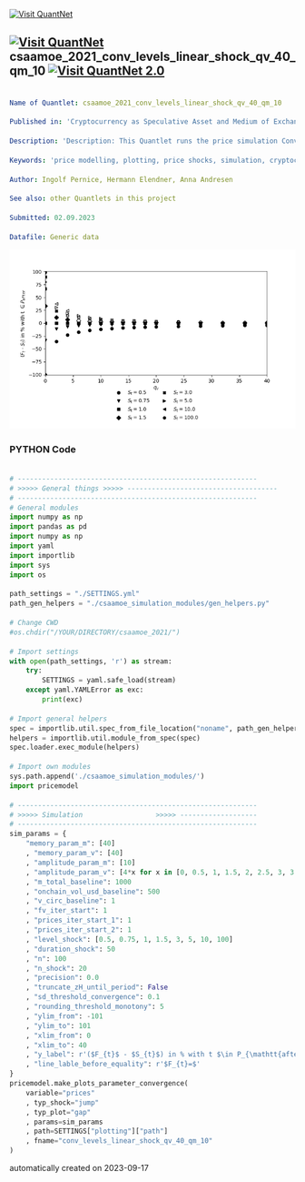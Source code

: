 [<img src="https://github.com/QuantLet/Styleguide-and-FAQ/blob/master/pictures/banner.png" width="1100" alt="Visit QuantNet">](http://quantlet.de/)

## [<img src="https://github.com/QuantLet/Styleguide-and-FAQ/blob/master/pictures/qloqo.png" alt="Visit QuantNet">](http://quantlet.de/) **csaamoe_2021_conv_levels_linear_shock_qv_40_qm_10** [<img src="https://github.com/QuantLet/Styleguide-and-FAQ/blob/master/pictures/QN2.png" width="60" alt="Visit QuantNet 2.0">](http://quantlet.de/)

```yaml

Name of Quantlet: csaamoe_2021_conv_levels_linear_shock_qv_40_qm_10

Published in: 'Cryptocurrency as Speculative Asset and Medium of Exchange (Pernice et al., 2021)'

Description: 'Description: This Quantlet runs the price simulation Convergence Plot described in the paper with certain parameters (see SETTINGS.yml). Simulations are triggered with respect to shocks in the fundamental value. Additional simulations show the influence of the models parameters. To run this script, please clone the public repository from https://github.com/trudi-group/csaamoe_simulation_modules into the directory of this Quantlet.'

Keywords: 'price modelling, plotting, price shocks, simulation, cryptocurrency'

Author: Ingolf Pernice, Hermann Elendner, Anna Andresen

See also: other Quantlets in this project

Submitted: 02.09.2023

Datafile: Generic data

```

![Picture1](conv_levels_linear_shock_qv_40_qm_10.png)

### PYTHON Code
```python

# -----------------------------------------------------------
# >>>>> General things >>>>> -------------------------------------
# -----------------------------------------------------------
# General modules
import numpy as np
import pandas as pd
import numpy as np
import yaml
import importlib
import sys
import os

path_settings = "./SETTINGS.yml"
path_gen_helpers = "./csaamoe_simulation_modules/gen_helpers.py"

# Change CWD
#os.chdir("/YOUR/DIRECTORY/csaamoe_2021/")

# Import settings
with open(path_settings, 'r') as stream:
    try:
        SETTINGS = yaml.safe_load(stream)
    except yaml.YAMLError as exc:
        print(exc)

# Import general helpers
spec = importlib.util.spec_from_file_location("noname", path_gen_helpers)
helpers = importlib.util.module_from_spec(spec)
spec.loader.exec_module(helpers)

# Import own modules
sys.path.append('./csaamoe_simulation_modules/')
import pricemodel

# -----------------------------------------------------------
# >>>>> Simulation                  >>>>> -------------------
# -----------------------------------------------------------
sim_params = {
    "memory_param_m": [40]
    , "memory_param_v": [40]
    , "amplitude_param_m": [10]
    , "amplitude_param_v": [4*x for x in [0, 0.5, 1, 1.5, 2, 2.5, 3, 3.5, 4, 4.5, 5, 6, 7, 8, 9, 10]]
    , "m_total_baseline": 1000
    , "onchain_vol_usd_baseline": 500
    , "v_circ_baseline": 1
    , "fv_iter_start": 1
    , "prices_iter_start_1": 1
    , "prices_iter_start_2": 1
    , "level_shock": [0.5, 0.75, 1, 1.5, 3, 5, 10, 100]
    , "duration_shock": 50
    , "n": 100
    , "n_shock": 20
    , "precision": 0.0
    , "truncate_zH_until_period": False
    , "sd_threshold_convergence": 0.1
    , "rounding_threshold_monotony": 5
    , "ylim_from": -101
    , "ylim_to": 101
    , "xlim_from": 0
    , "xlim_to": 40
    , "y_label": r'($F_{t}$ - $S_{t}$) in % with t $\in P_{\mathtt{after}}$'
    , "line_lable_before_equality": r'$F_{t}=$'
}
pricemodel.make_plots_parameter_convergence(
    variable="prices"
    , typ_shock="jump"
    , typ_plot="gap"
    , params=sim_params
    , path=SETTINGS["plotting"]["path"]
    , fname="conv_levels_linear_shock_qv_40_qm_10"
)

```

automatically created on 2023-09-17